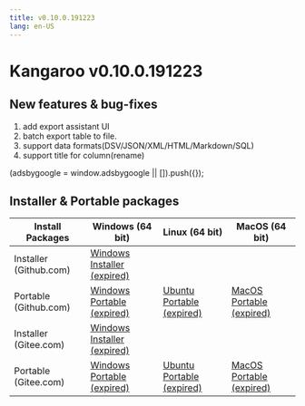 ```yaml
---
title: v0.10.0.191223
lang: en-US
---
```


# Kangaroo v0.10.0.191223

## New features & bug-fixes
1. add export assistant UI
2. batch export table to file.
3. support data formats(DSV/JSON/XML/HTML/Markdown/SQL)
4. support title for column(rename)

<div>
    <script2 type="text/javascript" async="true" src="https://pagead2.googlesyndication.com/pagead/js/adsbygoogle.js" />
    <ins class="adsbygoogle"
        style="display:block; text-align:center;"
        data-ad-layout="in-article"
        data-ad-format="fluid"
        data-ad-client="ca-pub-3975819313740938"
        data-ad-slot="6760827895"></ins>
    <script2 type="text/javascript">
        (adsbygoogle = window.adsbygoogle || []).push({});
    </script2>
</div>


## Installer & Portable packages

| Install Packages              | Windows (64 bit)  | Linux (64 bit)    | MacOS (64 bit)    |
|-------------------------------|-------------------|-------------------|-------------------|
| Installer (Github.com) | [Windows Installer (expired)](https://github.com/dbkangaroo/kangaroo/releases/download/v0.10.0.191223/Kangaroo_0.10.0.191223_win64.exe) | | |
| Portable (Github.com)  | [Windows Portable (expired)](https://github.com/dbkangaroo/kangaroo/releases/download/v0.10.0.191223/Kangaroo_0.10.0.191223_win64.7z) | [Ubuntu Portable (expired)](https://github.com/dbkangaroo/kangaroo/releases/download/v0.10.0.191223/Kangaroo_0.10.0.191223_ubuntu.zip) | [MacOS Portable (expired)](https://github.com/dbkangaroo/kangaroo/releases/download/v0.10.0.191223/Kangaroo_0.10.0.191223_macos.zip) |
| Installer (Gitee.com) | [Windows Installer (expired)](https://gitee.com/dbkangaroo/kangaroo/attach_files/316332/download) | | |
| Portable (Gitee.com)  | [Windows Portable (expired)](https://gitee.com/dbkangaroo/kangaroo/attach_files/316333/download) | [Ubuntu Portable (expired)](https://gitee.com/dbkangaroo/kangaroo/attach_files/316330/download) | [MacOS Portable (expired)](https://gitee.com/dbkangaroo/kangaroo/attach_files/316329/download) |